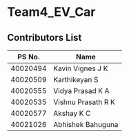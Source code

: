 # Team4_EV_Car

## Contributors List

PS No.   |       Name       |
---------|------------------|
40020494 | Kavin Vignes J K |
40020509 | Karthikeyan S |
40020555 | Vidya Prasad K A |
40020535 | Vishnu Prasath R K |
40020577 | Akshay K C |
40021026 | Abhishek Bahuguna |
